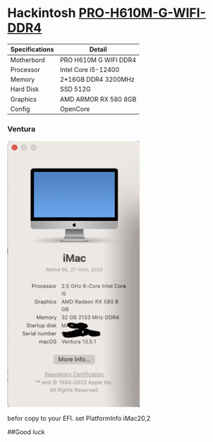 # Hackintosh [PRO-H610M-G-WIFI-DDR4](https://www.msi.com/Motherboard/PRO-H610M-G-WIFI-DDR4/Specification)



| Specifications | Detail                                                  |
| ------------------- | ------------------------------------------- |
| Motherbord | PRO H610M G WIFI DDR4 |
| Processor | Intel Core i5-12400 |
| Memory | 2*16GB DDR4 3200MHz |
| Hard Disk | SSD 512G |
| Graphics | AMD ARMOR RX 580 8GB |
| Config | OpenCore |


### Ventura

 <img src="ventura.png" width="300px" alt="hackintosh_ventura">

befor copy to your EFI. set PlatformInfo iMac20,2


##Good luck
